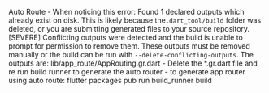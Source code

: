 
Auto Route 
    - When noticing this error: Found 1 declared outputs which already exist on disk. This is likely because the`.dart_tool/build` folder was deleted, or you are submitting generated files to your source repository.
    [SEVERE] Conflicting outputs were detected and the build is unable to prompt for permission to remove them. These outputs must be removed manually or the build can be run with `--delete-conflicting-outputs`. The outputs are: lib/app_route/AppRouting.gr.dart
        -  Delete the *.gr.dart file and re run build runner to generate the auto router
    - to generate app router using auto route: flutter packages pub run build_runner build
